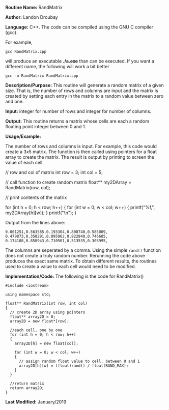 **Routine Name:**           RandMatrix

**Author:** Landon Droubay

**Language:** C++. The code can be compiled using the GNU C compiler (gcc).

For example,

    gcc RandMatrix.cpp

will produce an executable **./a.exe** than can be executed. If you want a different name, the following will work a bit
better

    gcc -o RandMatrix RandMatrix.cpp

**Description/Purpose:** This routine will generate a random matrix of a given size. That is, the number of rows and columns are input and the matrix is created by setting each entry in the matrix to a random value between zero and one.

**Input:** integer for number of rows and integer for number of columns.

**Output:** This routine returns a matrix whose cells are each a random floating point integer between 0 and 1.

**Usage/Example:**

The number of rows and columns is input. For example, this code would create a 3x5 matrix. The function is then called using pointers for a float array to create the matrix. The result is output by printing to screen the value of each cell.

  // row and col of matrix
  int row = 3;
  int col = 5;

  // call function to create random matrix
  float** my2DArray = RandMatrix(row, col);

  // print contents of the matrix

  for (int h = 0; h < row; h++)
  {
    for (int w = 0; w < col; w++)
    {
      printf("%f,", my2DArray[h][w]);
    }
    printf("\n");
  }

Output from the lines above:
```
0.001251,0.563585,0.193304,0.808740,0.585009,
0.479873,0.350291,0.895962,0.822840,0.746605,
0.174108,0.858943,0.710501,0.513535,0.303995,
```

The columns are seperated by a comma. Using the simple `rand()` function does not create a truly random number. Rerunning the code above produces the exact same matrix. To obtain different results, the routines used to create a value to each cell would need to be modified.

**Implementation/Code:** The following is the code for RandMatrix()

```c_cpp
#include <iostream>

using namespace std;

float** RandMatrix(int row, int col)
{
  // create 2D array using pointers
  float** array2D = 0;
  array2D = new float*[row];

  //each cell, one by one
  for (int h = 0; h < row; h++)
  {
    array2D[h] = new float[col];

    for (int w = 0; w < col; w++)
    {
      // assign random float value to cell, between 0 and 1
      array2D[h][w] = (float)rand() / float(RAND_MAX);
    }
  }

  //return matrix
  return array2D;
}

```
**Last Modified:** January/2019

